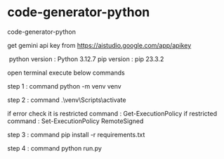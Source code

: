 # code-generator-python
code-generator-python


get gemini api key from
https://aistudio.google.com/app/apikey

 python version : Python 3.12.7
pip version : pip 23.3.2 

open terminal execute below commands

step 1 :  command
python -m venv venv

step 2 : command
.\venv\Scripts\activate

if error check it is restricted
 command :   Get-ExecutionPolicy
 if restricted
 command : Set-ExecutionPolicy RemoteSigned

step 3 : command
pip install -r requirements.txt

step 4 : command
python run.py
